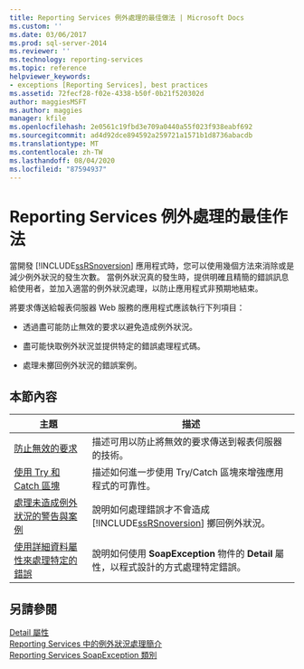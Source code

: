 ```yaml
---
title: Reporting Services 例外處理的最佳做法 | Microsoft Docs
ms.custom: ''
ms.date: 03/06/2017
ms.prod: sql-server-2014
ms.reviewer: ''
ms.technology: reporting-services
ms.topic: reference
helpviewer_keywords:
- exceptions [Reporting Services], best practices
ms.assetid: 72fecf28-f02e-4338-b50f-0b21f520302d
author: maggiesMSFT
ms.author: maggies
manager: kfile
ms.openlocfilehash: 2e0561c19fbd3e709a0440a55f023f938eabf692
ms.sourcegitcommit: ad4d92dce894592a259721a1571b1d8736abacdb
ms.translationtype: MT
ms.contentlocale: zh-TW
ms.lasthandoff: 08/04/2020
ms.locfileid: "87594937"
---
```

# <a name="best-practices-for-reporting-services-exception-handling"></a>Reporting Services 例外處理的最佳作法
  當開發 [!INCLUDE[ssRSnoversion](../../../includes/ssrsnoversion-md.md)] 應用程式時，您可以使用幾個方法來消除或是減少例外狀況的發生次數。 當例外狀況真的發生時，提供明確且精簡的錯誤訊息給使用者，並加入適當的例外狀況處理，以防止應用程式非預期地結束。  
  
 將要求傳送給報表伺服器 Web 服務的應用程式應該執行下列項目：  
  
-   透過盡可能防止無效的要求以避免造成例外狀況。  
  
-   盡可能快取例外狀況並提供特定的錯誤處理程式碼。  
  
-   處理未擲回例外狀況的錯誤案例。  
  
## <a name="in-this-section"></a>本節內容  
  
|主題|描述|  
|-----------|-----------------|  
|[防止無效的要求](preventing-invalid-requests.md)|描述可用以防止將無效的要求傳送到報表伺服器的技術。|  
|[使用 Try 和 Catch 區塊](using-try-and-catch-blocks.md)|描述如何進一步使用 Try/Catch 區塊來增強應用程式的可靠性。|  
|[處理未造成例外狀況的警告與案例](handling-warnings-and-cases-that-do-not-cause-exceptions.md)|說明如何處理錯誤才不會造成 [!INCLUDE[ssRSnoversion](../../../includes/ssrsnoversion-md.md)] 擲回例外狀況。|  
|[使用詳細資料屬性來處理特定的錯誤](using-the-detail-property-to-handle-specific-errors.md)|說明如何使用 **SoapException** 物件的 **Detail** 屬性，以程式設計的方式處理特定錯誤。|  
  
## <a name="see-also"></a>另請參閱  
 [Detail 屬性](../soapexception-class/detail-property.md)   
 [Reporting Services 中的例外狀況處理簡介](../introducing-exception-handling-in-reporting-services.md)   
 [Reporting Services SoapException 類別](../soapexception-class/reporting-services-soapexception-class.md)  
  
  
